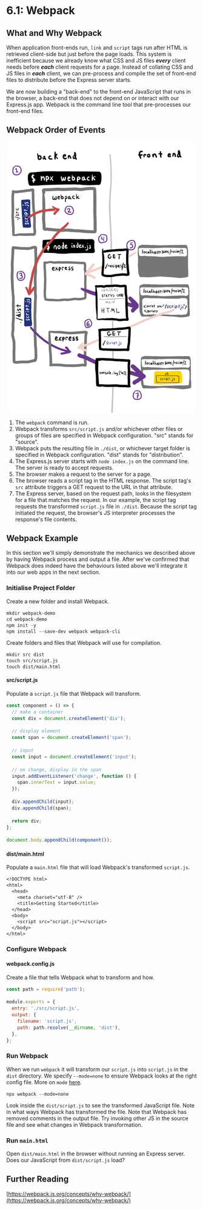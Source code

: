 # 6.1: Webpack

## What and Why Webpack

When application front-ends run, `link` and `script` tags run after HTML is retrieved client-side but just before the page loads. This system is inefficient because we already know what CSS and JS files _**every**_ client needs before _**each**_ client requests for a page. Instead of collating CSS and JS files in _**each**_ client, we can pre-process and compile the set of front-end files to distribute before the Express server starts.

We are now building a "back-end" to the front-end JavaScript that runs in the browser, a back-end that does not depend on or interact with our Express.js app. Webpack is the command line tool that pre-processes our front-end files.

## Webpack Order of Events

![Steps 1, 2, 3 are new. Steps 4, 5, 6, 7 are what we were doing previously.](../../.gitbook/assets/webpack-good.jpg)

1. The `webpack` command is run.
2. Webpack transforms `src/script.js` and/or whichever other files or groups of files are specified in Webpack configuration. "src" stands for "source".
3. Webpack puts the resulting file in `./dist`, or whichever target folder is specified in Webpack configuration. "dist" stands for "distribution".
4. The Express.js server starts with `node index.js` on the command line. The server is ready to accept requests.
5. The browser makes a request to the server for a page.
6. The browser reads a script tag in the HTML response. The script tag's `src` attribute triggers a GET request to the URL in that attribute.
7. The Express server, based on the request path, looks in the filesystem for a file that matches the request. In our example, the script tag requests the transformed `script.js` file in `./dist`. Because the script tag initiated the request, the browser's JS interpreter processes the response's file contents.

## Webpack Example

In this section we'll simply demonstrate the mechanics we described above by having Webpack process and output a file. After we've confirmed that Webpack does indeed have the behaviours listed above we'll integrate it into our web apps in the next section.

### Initialise Project Folder

Create a new folder and install Webpack.

```text
mkdir webpack-demo
cd webpack-demo
npm init -y
npm install --save-dev webpack webpack-cli
```

Create folders and files that Webpack will use for compilation.

```text
mkdir src dist
touch src/script.js
touch dist/main.html
```

#### src/script.js

Populate a `script.js` file that Webpack will transform.

```javascript
const component = () => {
  // make a container
  const div = document.createElement('div');

  // display element
  const span = document.createElement('span');

  // input
  const input = document.createElement('input');

  // on change, display in the span
  input.addEventListener('change', function () {
    span.innerText = input.value;
  });

  div.appendChild(input);
  div.appendChild(span);

  return div;
};

document.body.appendChild(component());
```

#### dist/main.html

Populate a `main.html` file that will load Webpack's transformed `script.js`.

```markup
<!DOCTYPE html>
<html>
  <head>
    <meta charset="utf-8" />
    <title>Getting Started</title>
  </head>
  <body>
    <script src="script.js"></script>
  </body>
</html>
```

### Configure Webpack

#### webpack.config.js

Create a file that tells Webpack what to transform and how.

```javascript
const path = require('path');

module.exports = {
  entry: './src/script.js',
  output: {
    filename: 'script.js',
    path: path.resolve(__dirname, 'dist'),
  },
};
```

### Run Webpack

When we run `webpack` it will transform our `script.js` into `script.js` in the `dist` directory. We specify `--mode=none` to ensure Webpack looks at the right config file. More on `mode` [here](https://webpack.js.org/api/cli/#default-configurations).

```text
npx webpack --mode=none
```

Look inside the `dist/script.js` to see the transformed JavaScript file. Note in what ways Webpack has transformed the file. Note that Webpack has removed comments in the output file. Try invoking other JS in the source file and see what changes in Webpack transformation.

### Run `main.html`

Open `dist/main.html` in the browser without running an Express server. Does our JavaScript from `dist/script.js` load?

## Further Reading

[https://webpack.js.org/concepts/why-webpack/](https://webpack.js.org/concepts/why-webpack/)

